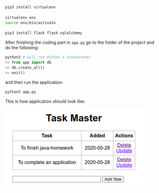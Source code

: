```bash
pip3 install virtualenv

virtualenv env
source env/bin/activate

pip3 install flask flask-sqlalchemy
```

After finishing the coding part in `app.py` go to the folder of the project and do the following:

```py
python3 # will run Python 3 interpreter
>> from app import db
>> db.create_all()
>> exit()
```

and then run the application:
```bash
python3 app.py
```

This is how application should look like:

![There should be an image...](https://github.com/MrHakimov/flask-introduction/blob/master/static/img/image.png)